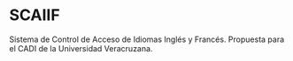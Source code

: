 # SCAIIF
Sistema de Control de Acceso de Idiomas Inglés y Francés. Propuesta para el CADI de la Universidad Veracruzana. 
